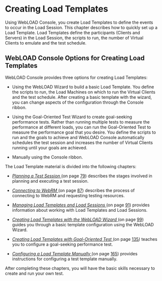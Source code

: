 ﻿# Creating Load Templates

Using WebLOAD Console, you create Load Templates to define the events to occur in the Load Session. This chapter describes how to quickly set up a Load Template. Load Templates define the participants (Clients and Servers) in the Load Session, the scripts to run, the number of Virtual Clients to emulate and the test schedule.



## WebLOAD Console Options for Creating Load Templates
WebLOAD Console provides three options for creating Load Templates:

- Using the WebLOAD Wizard to build a basic Load Template. You define the scripts to run, the Load Machines on which to run the Virtual Clients and the test schedule. After creating a basic template with the wizard, you can change aspects of the configuration through the Console ribbon.

- Using the Goal-Oriented Test Wizard to create goal-seeking performance tests. Rather than running multiple tests to measure the performance at different loads, you can run the Goal-Oriented Test to measure the performance goal that you desire. You define the scripts to run and the goals to achieve and WebLOAD Console automatically schedules the test session and increases the number of Virtual Clients running until your goals are achieved.

- Manually using the Console ribbon.

  

The Load Template material is divided into the following chapters:

- [*Planning a Test Session* ](#_bookmark75)(on page [79](#_bookmark76)) describes the stages involved in planning and executing a test session.
- [*Connecting to WebRM* ](#_bookmark83)(on page [87](#_bookmark83)) describes the process of connecting to WebRM and requesting testing resources.
- [*Managing Load Templates and Load Sessions* ](#_bookmark87)(on page [91](#_bookmark88)) provides information about working with Load Templates and Load Sessions.
- [*Creating Load Templates with the WebLOAD Wizard* ](#_bookmark99)(on page [99](#_bookmark100)) guides you through a basic template configuration using the WebLOAD Wizard.


- [*Creating Load Templates with Goal-Oriented Test* ](#_bookmark146)(on page [135](#_bookmark147)*)* teaches you to configure a goal-seeking performance test.
- [*Configuring a Load Template Manually* ](#_bookmark187)(on page [165](#_bookmark188)) provides instructions for configuring a test template manually.

After completing these chapters, you will have the basic skills necessary to create and run your own test.



